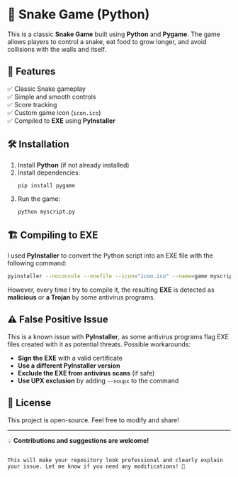 
# 🐍 Snake Game (Python)

This is a classic **Snake Game** built using **Python** and **Pygame**. The game allows players to control a snake, eat food to grow longer, and avoid collisions with the walls and itself.  

## 🚀 Features  
✅ Classic Snake gameplay  
✅ Simple and smooth controls  
✅ Score tracking  
✅ Custom game icon (`icon.ico`)  
✅ Compiled to **EXE** using **PyInstaller**  

## 🛠️ Installation  
1. Install **Python** (if not already installed)  
2. Install dependencies:  
   ```bash
   pip install pygame
   ```
3. Run the game:  
   ```bash
   python myscript.py
   ```

## 🏗️ Compiling to EXE  
I used **PyInstaller** to convert the Python script into an EXE file with the following command:  
```bash
pyinstaller --noconsole --onefile --icon="icon.ico" --name=game myscript.py
```
However, every time I try to compile it, the resulting **EXE** is detected as **malicious** or **a Trojan** by some antivirus programs.  

## ⚠️ False Positive Issue  
This is a known issue with **PyInstaller**, as some antivirus programs flag EXE files created with it as potential threats. Possible workarounds:  
- **Sign the EXE** with a valid certificate  
- **Use a different PyInstaller version**  
- **Exclude the EXE from antivirus scans** (if safe)  
- **Use UPX exclusion** by adding `--noupx` to the command  

## 📜 License  
This project is open-source. Feel free to modify and share!  

---
💡 **Contributions and suggestions are welcome!**  
```

This will make your repository look professional and clearly explain your issue. Let me know if you need any modifications! 🚀
